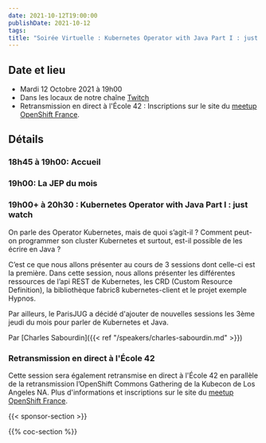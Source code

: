 ```yaml
---
date: 2021-10-12T19:00:00
publishDate: 2021-10-12
tags:
title: "Soirée Virtuelle : Kubernetes Operator with Java Part I : just watch"
---
```

## Date et lieu

* Mardi 12 Octobre 2021 à 19h00
* Dans les locaux de notre chaîne [Twitch](https://www.twitch.tv/parisjug)
* Retransmission en direct à l'École 42 : Inscriptions sur le site du [meetup OpenShift France](https://www.meetup.com/fr-FR/OpenShift-France/events/281103500/).

## Détails

### 18h45 à 19h00: Accueil

### 19h00: La JEP du mois

### 19h00+ à 20h30 : Kubernetes Operator with Java Part I : just watch

On parle des Operator Kubernetes, mais de quoi s’agit-il ? Comment peut-on programmer son cluster Kubernetes et surtout, est-il possible de les écrire en Java ?

C’est ce que nous allons présenter au cours de 3 sessions dont celle-ci est la première. Dans cette session, nous allons présenter les différentes ressources de l’api REST de Kubernetes, les CRD (Custom Resource Definition), la bibliothèque fabric8 kubernetes-client et le projet exemple Hypnos.

Par ailleurs, le ParisJUG a décidé d'ajouter de nouvelles sessions les 3ème jeudi du mois pour parler de Kubernetes et Java.

Par [Charles Sabourdin]({{< ref "/speakers/charles-sabourdin.md" >}}) 

### Retransmission en direct à l'École 42

Cette session sera également retransmise en direct à l'École 42 en parallèle de la retransmission l’OpenShift Commons Gathering de la Kubecon de Los Angeles NA. Plus d'informations et inscriptions sur le site du [meetup OpenShift France](https://www.meetup.com/fr-FR/OpenShift-France/events/281103500/).

{{< sponsor-section >}}

{{% coc-section %}}
